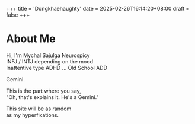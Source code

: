 +++
title = 'Dongkhaehaughty'
date = 2025-02-26T16:14:20+08:00
draft = false
+++

# About Me

Hi, I'm Mychal Sajulga
Neurospicy  
INFJ / INTJ depending on the mood  
Inattentive type ADHD ...  Old School ADD  

Gemini.  

This is the part where you say,  
"Oh, that's explains it. He's a Gemini." 

This site will be as random  
as my hyperfixations.

